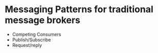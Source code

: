 # Messaging Patterns for traditional message brokers

- Competing Consumers 
- Publish/Subscribe
- Request/reply
  
